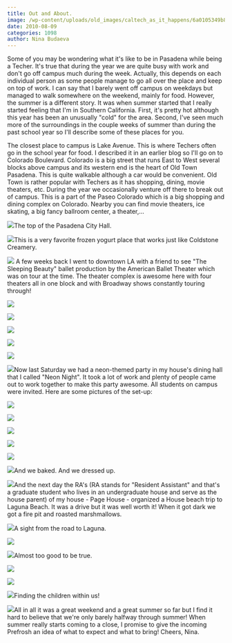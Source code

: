 ```yaml
---
title: Out and About.
image: /wp-content/uploads/old_images/caltech_as_it_happens/6a0105349b8251970b01348617030f970c.jpg
date: 2010-08-09
categories: 1098
author: Nina Budaeva
---
```


Some of you may be wondering what it's like to be in Pasadena while being a Techer. It's true that during the year we are quite busy with work and don't go off campus much during the week. Actually, this depends on each individual person as some people manage to go all over the place and keep on top of work. I can say that I barely went off campus on weekdays but managed to walk somewhere on the weekend, mainly for food. However, the summer is a different story. It was when summer started that I really started feeling that I'm in Southern California. First, it's pretty hot although this year has been an unusually "cold" for the area. Second, I've seen much more of the surroundings in the couple weeks of summer than during the past school year so I'll describe some of these places for you.

The closest place to campus is Lake Avenue. This is where Techers often go in the school year for food. I described it in an earlier blog so I'll go on to Colorado Boulevard. Colorado is a big street that runs East to West several blocks above campus and its western end is the heart of Old Town Pasadena. This is quite walkable although a car would be convenient. Old Town is rather popular with Techers as it has shopping, dining, movie theaters, etc. During the year we occasionally venture off there to break out of campus. 
This is a part of the Paseo Colorado which is a big shopping and dining complex on Colorado. Nearby you can find movie theaters, ice skating, a big fancy ballroom center, a theater,...


![](/old_images/caltech_as_it_happens/6a0105349b8251970b0133f2f392a6970b.jpg)The top of the Pasadena City Hall.


![](/old_images/caltech_as_it_happens/6a0105349b8251970b0134861705cd970c.jpg)This is a very favorite frozen yogurt place that works just like Coldstone Creamery.


![](/old_images/caltech_as_it_happens/6a0105349b8251970b0134861798ab970c.jpg)
A few weeks back I went to downtown LA with a friend to see "The Sleeping Beauty" ballet production by the American Ballet Theater which was on tour at the time. The theater complex is awesome here with four theaters all in one block and with Broadway shows constantly touring through!

![](/old_images/caltech_as_it_happens/6a0105349b8251970b0133f2f4348a970b.jpg)

![](/old_images/caltech_as_it_happens/6a0105349b8251970b0133f2f4436d970b.jpg)

![](/old_images/caltech_as_it_happens/6a0105349b8251970b0133f2f4456b970b.jpg)

![](/old_images/caltech_as_it_happens/6a0105349b8251970b0133f2f4487d970b.jpg)

![](/old_images/caltech_as_it_happens/6a0105349b8251970b0133f2f4492c970b.jpg)

![](/old_images/caltech_as_it_happens/6a0105349b8251970b0133f2f449d8970b.jpg)Now last Saturday we had a neon-themed party in my house's dining hall that I called "Neon Night". It took a lot of work and plenty of people came out to work together to make this party awesome. All students on campus were invited. Here are some pictures of the set-up:

![](/old_images/caltech_as_it_happens/6a0105349b8251970b01348617bfdc970c.jpg)

![](/old_images/caltech_as_it_happens/6a0105349b8251970b01348617c1ba970c.jpg)

![](/old_images/caltech_as_it_happens/6a0105349b8251970b0133f2f44fa2970b.jpg)

![](/old_images/caltech_as_it_happens/6a0105349b8251970b0133f2f450a5970b.jpg)

![](/old_images/caltech_as_it_happens/6a0105349b8251970b0133f2f4513a970b.jpg)

![](/old_images/caltech_as_it_happens/6a0105349b8251970b0133f2f45536970b.jpg)And we baked. And we dressed up.


![](/old_images/caltech_as_it_happens/6a0105349b8251970b0133f2f45587970b.jpg)And the next day the RA's (RA stands for "Resident Assistant" and that's a graduate student who lives in an undergraduate house and serve as the house parent) of my house - Page House - organized a House beach trip to Laguna Beach. It was a drive but it was well worth it! When it got dark we got a fire pit and roasted marshmallows.


![](/old_images/caltech_as_it_happens/6a0105349b8251970b0133f2f459cf970b.jpg)A sight from the road to Laguna.


![](/old_images/caltech_as_it_happens/6a0105349b8251970b0133f2f45ae0970b.jpg)

![](/old_images/caltech_as_it_happens/6a0105349b8251970b0133f2f45b77970b.jpg)Almost too good to be true.


![](/old_images/caltech_as_it_happens/6a0105349b8251970b0133f2f45c1d970b.jpg)

![](/old_images/caltech_as_it_happens/6a0105349b8251970b0133f2f45ccb970b.jpg)

![](/old_images/caltech_as_it_happens/6a0105349b8251970b0133f2f45f8d970b.jpg)Finding the children within us!  

![](/old_images/caltech_as_it_happens/6a0105349b8251970b0133f2f45ff7970b.jpg)All in all it was a great weekend and a great summer so far but I find it hard to believe that we're only barely halfway through summer!
When summer really starts coming to a close, I promise to give the incoming Prefrosh an idea of what to expect and what to bring!
Cheers,
Nina.

 

   

